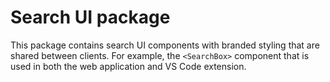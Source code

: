 # Search UI package

This package contains search UI components with branded styling that are shared between clients. For example, the `<SearchBox>` component that is used in both the web application and VS Code extension.
